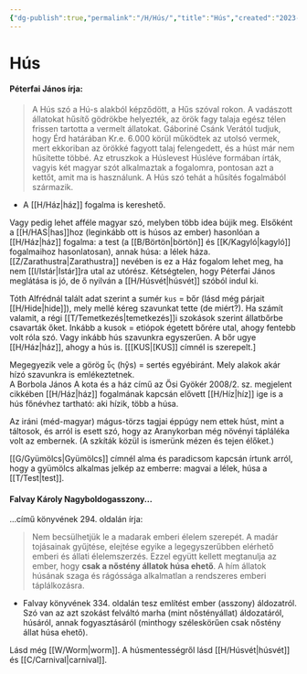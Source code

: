 ```yaml
---
{"dg-publish":true,"permalink":"/H/Hús/","title":"Hús","created":"2023-10-23T05:24","updated":"2024-10-25T21:52"}
---
```



# Hús

#### Péterfai János írja:

> A Hús szó a Hú-s alakból képződött, a Hűs szóval rokon. A vadászott állatokat hűsítő gödrökbe helyezték, az örök fagy talaja egész télen frissen tartotta a vermelt állatokat. Gáboriné Csánk Verától tudjuk, hogy Érd határában Kr.e. 6.000 körül működtek az utolsó vermek, mert ekkoriban az örökké fagyott talaj felengedett, és a húst már nem hűsítette többé. Az etruszkok a Húslevest Húsléve formában írták, vagyis két magyar szót alkalmaztak a fogalomra, pontosan azt a kettőt, amit ma is használunk. A Hús szó tehát a hűsítés fogalmából származik.  
- A [[H/Ház\|ház]] fogalma is kereshető.  

Vagy pedig lehet afféle magyar szó, melyben több idea bújik meg. Elsőként a [[H/HAS\|has]]hoz (leginkább ott is húsos az ember) hasonlóan a [[H/Ház\|ház]] fogalma: a test (a [[B/Börtön\|börtön]] és [[K/Kagyló\|kagyló]] fogalmaihoz hasonlatosan), annak húsa: a lélek háza. [[Z/Zarathustra\|Zarathustra]] nevében is ez a Ház fogalom lehet meg, ha nem [[I/Istár\|Istár]]ra utal az utórész. Kétségtelen, hogy Péterfai János meglátása is jó, de ő nyilván a [[H/Húsvét\|húsvét]] szóból indul ki.  

Tóth Alfrédnál talált adat szerint a sumér `kus` = bőr (lásd még párjait [[H/Hide\|hide]]), mely mellé kéreg szavunkat tette (de miért?). Ha számít valamit, a régi [[T/Temetkezés\|temetkezés]]i szokások szerint állatbőrbe csavarták őket. Inkább a kusok = etiópok égetett bőrére utal, ahogy fentebb volt róla szó. Vagy inkább hús szavunkra egyszerűen. A bőr ugye [[H/Ház\|ház]], ahogy a hús is. \[[[KUS\|[KUS]] címnél is szerepelt.\]  

Megegyezik vele a görög `ὗς` (hŷs) = sertés egyébiránt. Mely alakok akár hízó szavunkra is emlékeztetnek.  
A Borbola János A kota és a ház című az Ősi Gyökér 2008/2. sz. megjelent cikkében [[H/Ház\|ház]] fogalmának kapcsán elővett [[H/Híz\|híz]] ige is a hús főnévhez tartható: aki hízik, több a húsa.  

Az iráni (méd-magyar) mágus-törzs tagjai éppúgy nem ettek húst, mint a táltosok, és arról is esett szó, hogy az Aranykorban még növényi tápláléka volt az embernek. (A szkíták közül is ismerünk mézen és tejen élőket.)

[[G/Gyümölcs\|Gyümölcs]] címnél alma és paradicsom kapcsán írtunk arról, hogy a gyümölcs alkalmas jelkép az emberre: magvai a lélek, húsa a [[T/Test\|test]].  

#### Falvay Károly Nagyboldogasszony...

...című könyvének 294. oldalán írja:  
> Nem becsülhetjük le a madarak emberi élelem szerepét. A madár tojásainak gyűjtése, elejtése egyike a legegyszerűbben elérhető emberi és állati élelemszerzés. Ezzel együtt kellett megtanulja az ember, hogy **csak a nőstény állatok húsa ehető**. A hím állatok húsának szaga és rágóssága alkalmatlan a rendszeres emberi táplálkozásra.  
- Falvay könyvének 334. oldalán tesz említést ember (asszony) áldozatról. Szó van az azt szokást felváltó marha (mint nőstényállat) áldozatáról, húsáról, annak fogyasztásáról (minthogy széleskörűen csak nőstény állat húsa ehető).  

  
Lásd még [[W/Worm\|worm]]. A húsmentességről lásd [[H/Húsvét\|húsvét]] és [[C/Carnival\|carnival]].  